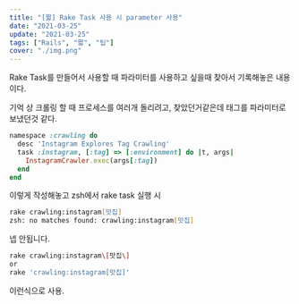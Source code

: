 ```yaml
---
title: "[짧] Rake Task 사용 시 parameter 사용"
date: "2021-03-25"
update: "2021-03-25"
tags: ["Rails", "짧", "팁"]
cover: "./img.png"
---
```


Rake Task를 만들어서 사용할 때 파라미터를 사용하고 싶을때 찾아서 기록해놓은 내용이다.

기억 상 크롤링 할 때 프로세스를 여러개 돌리려고, 찾았던거같은데 태그를 파라미터로 보냈던것 같다.

```ruby
namespace :crawling do
  desc 'Instagram Explores Tag Crawling'
  task :instagram, [:tag] => [:environment] do |t, args|
    InstagramCrawler.exec(args[:tag])
  end
end

```

이렇게 작성해놓고 zsh에서 rake task 실행 시

```zsh
rake crawling:instagram[맛집]
zsh: no matches found: crawling:instagram[맛집]
```

넵 안됩니다.

```zsh
rake crawling:instagram\[맛집\]
or
rake 'crawling:instagram[맛집]'
```

이런식으로 사용.
